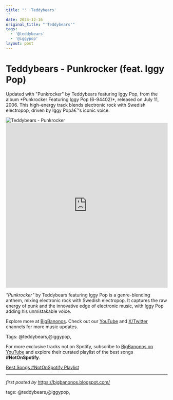 ```yaml
---
title: "' 'Teddybears'
'"
date: 2024-12-16
original_title: "'Teddybears'"
tags:
  - '@teddybears'
  - '@iggypop'
layout: post
---
```

<!-- Title of the Post -->
<h1 >Teddybears - Punkrocker (feat. Iggy Pop)</h1> <!-- Introductory Text -->
<p >Updated with "Punkrocker" by Teddybears featuring Iggy Pop, from the album *Punkrocker Featuring Iggy Pop (6-94402)*, released on July 11, 2006. This high-energy track blends electronic rock with Swedish electropop, driven by Iggy Popâ€™s iconic voice.</p> <!-- Featured Image -->
<div > <img src="https://e.snmc.io/i/1200/s/72af41f85944be441e540a32e9a1bd57/2772923" alt="Teddybears - Punkrocker" />
</div> <!-- YouTube Video Embed -->
<div > <iframe width="100%" height="514" src="https://www.youtube.com/embed/8P09rxVaQAM" title="Teddybears - Punkrocker (feat. Iggy Pop) [Official Video]" frameborder="0" allow="accelerometer; autoplay; clipboard-write; encrypted-media; gyroscope; picture-in-picture; web-share" referrerpolicy="strict-origin-when-cross-origin" allowfullscreen></iframe>
</div> <!-- Song Information -->
<div > <p><em>"Punkrocker"</em> by Teddybears featuring Iggy Pop is a genre-blending anthem, mixing electronic rock with Swedish electropop. It captures the raw energy of punk and the innovative edge of electronic music, with Iggy Pop adding his unmistakable voice.</p>
</div> <!-- Footer Links -->
<div > <p>Explore more at <a href="https://bigbanonos.blogspot.com/" target="_blank">BigBanonos</a>. Check out our <a href="https://www.youtube.com/@BigBanonos" target="_blank">YouTube</a> and <a href="https://x.com/bigbanonos" target="_blank">X/Twitter</a> channels for more music updates.</p>
</div> <!-- Tags -->
<p >Tags: @teddybears,@iggypop,</p>


<!--Subscribe and Playlist Links-->
<div>
    <p>For more exclusive tracks not on Spotify, subscribe to <a href="https://www.youtube.com/@BigBanonos" target="_blank">BigBanonos on YouTube</a> and explore their curated playlist of the best songs <strong>#NotOnSpotify</strong>.</p>
    <p><a href="https://www.youtube.com/playlist?list=PLtuNtuTatqI0kFahUCbtbfenC_ET5O_tr" target="_blank">Best Songs #NotOnSpotify Playlist<br /></a></p></div>

<hr />

<p><em>first posted by</em> <a href="https://bigbanonos.blogspot.com/" rel="noopener" target="_new">https://bigbanonos.blogspot.com/</a></p>

<p>tags: @teddybears,@iggypop,</p>

